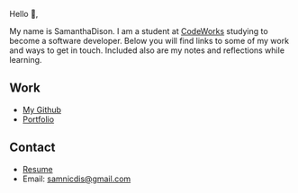 Hello 👋, 

My name is SamanthaDison. I am a student at [CodeWorks](https://boisecodeworks.com) studying to become a software developer. Below you will find links to some of my work and ways to get in touch. Included also are my notes and reflections while learning. 

## Work

* [My Github](https://github.com/SamanthaDison)
* [Portfolio](https://SamanthaDison.github.io/)

## Contact

* [Resume](https://SamanthaDison.github.io/resume)
* Email: samnicdis@gmail.com
